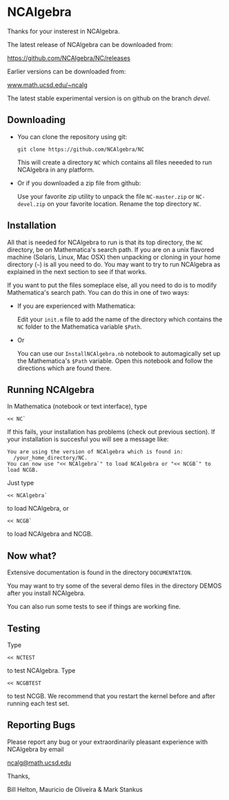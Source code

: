 # NCAlgebra

Thanks for your insterest in NCAlgebra.

The latest release of NCAlgebra can be downloaded from:

https://github.com/NCAlgebra/NC/releases

Earlier versions can be downloaded from:

www.math.ucsd.edu/~ncalg

The latest stable experimental version is on github on the branch *devel*.

## Downloading

* You can clone the repository using git:

  ```
  git clone https://github.com/NCAlgebra/NC
  ```

  This will create a directory `NC` which contains all files neeeded to
  run NCAlgebra in any platform.

* Or if you downloaded a zip file from github:

  Use your favorite zip utility to unpack the file `NC-master.zip` or
  `NC-devel.zip` on your favorite location. Rename the top directory
  `NC`.

## Installation

All that is needed for NCAlgebra to run is that its top directory, the
`NC` directory, be on Mathematica's search path. If you are on a unix
flavored machine (Solaris, Linux, Mac OSX) then unpacking or cloning
in your home directory (`~`) is all you need to do. You may want to try
to run NCAlgebra as explained in the next section to see if that
works.

If you want to put the files someplace else, all you need to do is to
modify Mathematica's search path. You can do this in one of two ways:

* If you are experienced with Mathematica: 

  Edit your `init.m` file to add the name of the directory which
  contains the `NC` folder to the Mathematica variable `$Path`.

* Or 

  You can use our `InstallNCAlgebra.nb` notebook to automagically set
  up the Mathematica's `$Path` variable. Open this notebook and follow
  the directions which are found there.

## Running NCAlgebra

In Mathematica (notebook or text interface), type

    << NC`

If this fails, your installation has problems (check out previous
section). If your installation is succesful you will see a message
like:

    You are using the version of NCAlgebra which is found in:
      /your_home_directory/NC.
    You can now use "<< NCAlgebra`" to load NCAlgebra or "<< NCGB`" to load NCGB.

Just type 

    << NCAlgebra`

to load NCAlgebra, or

    << NCGB`

to load NCAlgebra and NCGB.

## Now what?

Extensive documentation is found in the directory `DOCUMENTATION`.

You may want to try some of the several demo files in the directory
DEMOS after you install NCAlgebra.

You can also run some tests to see if things are working fine.

## Testing

Type 

    << NCTEST

to test NCAlgebra. Type 

    << NCGBTEST

to test NCGB. We recommend that you restart the kernel before and
after running each test set.

## Reporting Bugs

Please report any bug or your extraordinarily pleasant experience with
NCAlgebra by email

ncalg@math.ucsd.edu

Thanks,

Bill Helton, Mauricio de Oliveira & Mark Stankus
